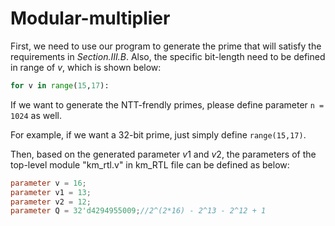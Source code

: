 # Modular-multiplier
First, we need to use our  program to generate the prime that will satisfy the requirements in *Section.III.B*. Also, the specific bit-length need to be defined in range of $v$, which is shown below:

```python
for v in range(15,17):
```

If we want to generate the NTT-frendly primes, please define parameter `n = 1024` as well. 

For example, if we want a $32$-bit prime, just simply define `range(15,17)`.

Then, based on the generated parameter $v1$ and $v2$, the parameters of the top-level module "km_rtl.v" in km_RTL file can be defined as below:

```verilog
parameter v = 16;
parameter v1 = 13;
parameter v2 = 12;
parameter Q = 32'd4294955009;//2^(2*16) - 2^13 - 2^12 + 1
```

#### 
